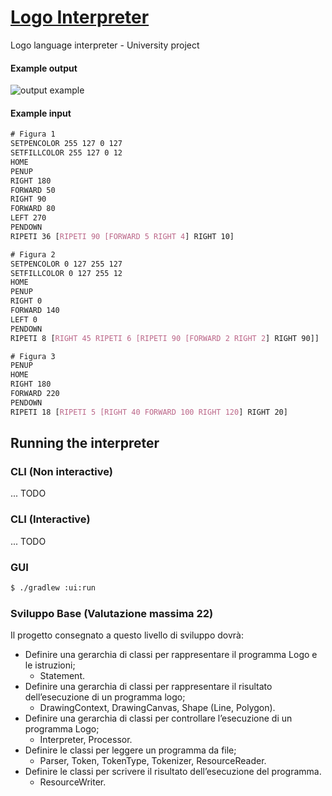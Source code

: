 # [Logo Interpreter](https://github.com/AlexDicy/logo-interpreter)
Logo language interpreter - University project

#### Example output
![output example](https://user-images.githubusercontent.com/11839341/175091608-f598db64-9b4a-48c0-b092-93f418987657.png)
#### Example input
```css
# Figura 1
SETPENCOLOR 255 127 0 127
SETFILLCOLOR 255 127 0 12
HOME
PENUP
RIGHT 180
FORWARD 50
RIGHT 90
FORWARD 80
LEFT 270
PENDOWN
RIPETI 36 [RIPETI 90 [FORWARD 5 RIGHT 4] RIGHT 10]

# Figura 2
SETPENCOLOR 0 127 255 127
SETFILLCOLOR 0 127 255 12
HOME
PENUP
RIGHT 0
FORWARD 140
LEFT 0
PENDOWN
RIPETI 8 [RIGHT 45 RIPETI 6 [RIPETI 90 [FORWARD 2 RIGHT 2] RIGHT 90]]

# Figura 3
PENUP
HOME
RIGHT 180
FORWARD 220
PENDOWN
RIPETI 18 [RIPETI 5 [RIGHT 40 FORWARD 100 RIGHT 120] RIGHT 20]
```

## Running the interpreter
### CLI (Non interactive)
... TODO
### CLI (Interactive)
... TODO
### GUI
```bash
$ ./gradlew :ui:run
```

### Sviluppo Base (Valutazione massima 22)
Il progetto consegnato a questo livello di sviluppo dovrà:
- Definire una gerarchia di classi per rappresentare il programma Logo e le istruzioni;
  - Statement.
- Definire una gerarchia di classi per rappresentare il risultato dell’esecuzione di un programma logo;
  - DrawingContext, DrawingCanvas, Shape (Line, Polygon).
- Definire una gerarchia di classi per controllare l’esecuzione di un programma Logo;
  - Interpreter, Processor.
- Definire le classi per leggere un programma da file;
  - Parser, Token, TokenType, Tokenizer, ResourceReader.
- Definire le classi per scrivere il risultato dell’esecuzione del programma.
  - ResourceWriter.
